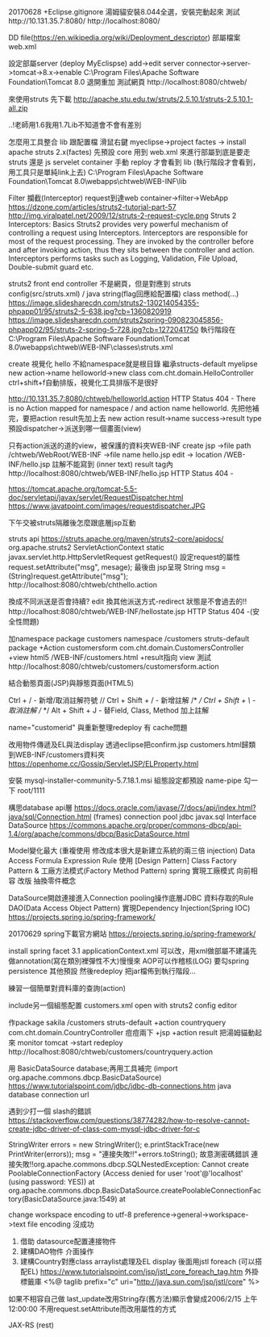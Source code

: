 20170628
+Eclipse.gitignore
湯姆貓安裝8.044全選，安裝完動起來
測試http://10.131.35.7:8080/
http://localhost:8080/

DD file(https://en.wikipedia.org/wiki/Deployment_descriptor)
部屬檔案 web.xml

設定部屬server (deploy MyEclispse)
add->edit server connector->server->tomcat->8.x->enable
C:\Program Files\Apache Software Foundation\Tomcat 8.0
退開重加
測試網頁 http://localhost:8080/chtweb/

來使用struts 先下載
http://apache.stu.edu.tw/struts/2.5.10.1/struts-2.5.10.1-all.zip

..!老師用1.6我用1.7Lib不知道會不會有差別

怎麼用工具整合 lib 跟配置檔
滑鼠右鍵 myeclipse->project factes -> install apache struts 2.x(factes) 先預設 core
用到 web.xml 來進行部屬到底是要走 struts 還是 js servelet container
手動 reploy 才會看到 lib (執行階段才會看到，用工具只是單純link上去)
C:\Program Files\Apache Software Foundation\Tomcat 8.0\webapps\chtweb\WEB-INF\lib


Filter 攔截(Interceptor)
request到達web container->filter->WebApp 
https://dzone.com/articles/struts2-tutorial-part-57
http://img.viralpatel.net/2009/12/struts-2-request-cycle.png
Struts 2 Interceptors: Basics
Struts2 provides very powerful mechanism of controlling a request using Interceptors. Interceptors are responsible for most of the request processing. They are invoked by the controller before and after invoking action, thus they sits between the controller and action. Interceptors performs tasks such as Logging, Validation, File Upload, Double-submit guard etc.

struts2 front end controller
不是網頁，但是對應到 struts config(src/struts.xml) / java string(flag回應給配置檔) class method(...)
https://image.slidesharecdn.com/struts2-130214054355-phpapp01/95/struts2-5-638.jpg?cb=1360820919
https://image.slidesharecdn.com/struts2spring-090823045856-phpapp02/95/struts-2-spring-5-728.jpg?cb=1272041750
執行階段在C:\Program Files\Apache Software Foundation\Tomcat 8.0\webapps\chtweb\WEB-INF\classes\struts.xml

create 視覺化 hello 不給namespace就是根目錄 繼承structs-default
myelipse new action->name helloworld->new class com.cht.domain.HelloController
ctrl+shift+f自動排版，視覺化工具排版不是很好

http://10.131.35.7:8080/chtweb/helloworld.action
HTTP Status 404 - There is no Action mapped for namespace / and action name helloworld.
先把他補完，要把action result先加上去
new action result->name success->result type預設dispatcher->派送到哪一個畫面(view)

只有action派送的道的view，被保護的資料夾WEB-INF
create jsp ->file path /chtweb/WebRoot/WEB-INF ->file name hello.jsp
edit -> location /WEB-INF/hello.jsp
註解不能寫到 (inner text) result tag內
http://localhost:8080/chtweb/WEB-INF/hello.jsp
HTTP Status 404 -

https://tomcat.apache.org/tomcat-5.5-doc/servletapi/javax/servlet/RequestDispatcher.html
https://www.javatpoint.com/images/requestdispatcher.JPG

下午交被struts隔離後怎麼跟底層jsp互動

struts api
https://struts.apache.org/maven/struts2-core/apidocs/
org.apache.struts2 ServletActionContext 
static javax.servlet.http.HttpServletRequest	getRequest()
設定request的屬性 request.setAttribute("msg", mesage);
最後由 jsp呈現 String msg = (String)request.getAttribute("msg");
http://localhost:8080/chtweb/chthello.action

換成不同派送是否會持續?
edit 換其他派送方式-redirect 狀態是不會過去的!!
http://localhost:8080/chtweb/WEB-INF/hellostate.jsp
HTTP Status 404 -(安全性問題)

加namespace package customers namespace /customers struts-default package
+Action customersform com.cht.domain.CustomersController
+view html5 /WEB-INF/customers.html
+result指向 view
測試 http://localhost:8080/chtweb/customers/customersform.action

結合動態頁面(JSP)與靜態頁面(HTML5)

Ctrl + /                - 新增/取消註解符號 //
Ctrl + Shift + /   - 新增註解 /*  */
Ctrl + Shift + \   - 取消註解 /*  */
Alt + Shift + J   - 替Field, Class, Method 加上註解

name="customerid"
與重新整理redeploy 有 cache問題

改用物件傳遞及EL與法display
透過eclipse把confirm.jsp customers.html歸類到WEB-INF/customers資料夾
https://openhome.cc/Gossip/ServletJSP/ELProperty.html

安裝 mysql-installer-community-5.7.18.1.msi
組態設定都預設 name-pipe 勾一下 root/1111

構思database api層
https://docs.oracle.com/javase/7/docs/api/index.html?java/sql/Connection.html (frames)
connection pool jdbc
javax.sql
Interface DataSource
https://commons.apache.org/proper/commons-dbcp/api-1.4/org/apache/commons/dbcp/BasicDataSource.html

Model變化最大 (重複使用 修改成本很大是新建立系統的兩三倍 injection)
Data Access
Formula
Expression
Rule
使用 [Design Pattern] Class Factory Pattern &  工廠方法模式(Factory Method Pattern) 
spring 實現工廠模式 向前相容 改版 抽換零件概念

DataSource開啟連接進入Connection pooling操作底層JDBC
資料存取的Rule DAO(Data Access Object Pattern)
實現Dependency Injection(Spring IOC)
https://projects.spring.io/spring-framework/

20170629
spring下載官方網站 https://projects.spring.io/spring-framework/

install spring facet 3.1
applicationContext.xml 可以改，用xml做部屬不建議先做annotation(寫在類別裡彈性不大)慢慢來
AOP可以作稽核(LOG)
要勾spring persistence 其他預設
然後redeploy 把jar檔佈到執行階段...

練習一個簡單對資料庫的查詢(action)

include另一個組態配置 customers.xml
open with struts2 config editor

作package sakila /customers struts-default
+action countryquery com.cht.domain.CountryController 痘痘兩下
+jsp
+action result
把湯姆貓動起來 monitor tomcat ->start redeploy
http://localhost:8080/chtweb/customers/countryquery.action

用 BasicDataSource database;再用工具補完 (import org.apache.commons.dbcp.BasicDataSource)
https://www.tutorialspoint.com/jdbc/jdbc-db-connections.htm java database connection url

遇到少打一個 slash的錯誤
https://stackoverflow.com/questions/38774282/how-to-resolve-cannot-create-jdbc-driver-of-class-com-mysql-jdbc-driver-for-c

StringWriter errors = new StringWriter();
e.printStackTrace(new PrintWriter(errors));
msg = "連接失敗!!"+errors.toString();
故意測密碼錯誤
連接失敗!!org.apache.commons.dbcp.SQLNestedException: Cannot create PoolableConnectionFactory (Access denied for user 'root'@'localhost' (using password: YES)) at org.apache.commons.dbcp.BasicDataSource.createPoolableConnectionFactory(BasicDataSource.java:1549) at 

change workspace encoding to utf-8
preference->general->workspace->text file encoding 沒成功

1. 借助 datasource配置連接物件
2. 建構DAO物件 介面操作
3. 建構Country對應class arraylist處理及EL display 後面用jstl foreach (可以搭配EL)
https://www.tutorialspoint.com/jsp/jstl_core_foreach_tag.htm
外掛標籤庫
<%@ taglib prefix="c" uri="http://java.sun.com/jsp/jstl/core" %>

如果不相容自己做
last_update改用String存(舊方法)顯示會變成2006/2/15 上午 12:00:00
不用request.setAttribute而改用屬性的方式

JAX-RS (rest)

